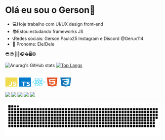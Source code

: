 # Olá eu sou o Gerson👋


- 💻Hoje trabalho com UI/UX design front-end
- 📚Estou estudando frameworks JS
- 📞Redes sociais: Gerson.Paulo25 Instagram e Discord  @Gerux114
- 🧍 Pronome: Ele/Dele

😎😍🐱‍👤🎧�🖥😄


![Anurag's GitHub stats](https://github-readme-stats.vercel.app/api?username=Gerson-ux&show_icons=true&theme=synthwave)
[![Top Langs](https://github-readme-stats.vercel.app/api/top-langs/?username=Gerson-ux&theme=synthwave&exclude_repo=github-readme-stats,anuraghazra.github.io)](https://github.com/anuraghazra/github-readme-stats)



<div style="display: inline_block"><br>
  <img align="center" alt="Rafa-Js" height="30" width="40" src="https://raw.githubusercontent.com/devicons/devicon/master/icons/javascript/javascript-plain.svg">
  <img align="center" alt="Rafa-Ts" height="30" width="40" src="https://raw.githubusercontent.com/devicons/devicon/master/icons/typescript/typescript-plain.svg">
  <img align="center" alt="Rafa-React" height="30" width="40" src="https://raw.githubusercontent.com/devicons/devicon/master/icons/react/react-original.svg">
  <img align="center" alt="Rafa-HTML" height="30" width="40" src="https://raw.githubusercontent.com/devicons/devicon/master/icons/html5/html5-original.svg">
  <img align="center" alt="Rafa-CSS" height="30" width="40" src="https://raw.githubusercontent.com/devicons/devicon/master/icons/css3/css3-original.svg">
</div>


<br>
<div> 
  <a href="https://www.facebook.com/profile.php?id=100078246618332" target="_blank"><img src="https://img.shields.io/badge/Facebook-1877F2?style=for-the-badge&logo=facebook&logoColor=white" target="_blank"></a>
  <a href="https://www.instagram.com/gerson.paulo16" target="_blank"><img src="https://img.shields.io/badge/-Instagram-%23E4405F?style=for-the-badge&logo=instagram&logoColor=white" target="_blank"></a>
 <a href="https://discord.gg/gerux114#5730" target="_blank"><img src="https://img.shields.io/badge/Discord-7289DA?style=for-the-badge&logo=discord&logoColor=white" target="_blank"></a> 
  <a href = "mailto:gersonpaulo114@gmail.com"><img src="https://img.shields.io/badge/Gmail-D14836?style=for-the-badge&logo=gmail&logoColor=white" target="_blank"></a>
  <a href="https://www.linkedin.com/in/gerson-paulo-7b4867212" target="_blank"><img src="https://img.shields.io/badge/-LinkedIn-%230077B5?style=for-the-badge&logo=linkedin&logoColor=white" target="_blank"></a> 
</div>



 
  ![Snake animation](https://github.com/Gerson-ux/Gerson-ux/blob/output/github-contribution-grid-snake.svg)

